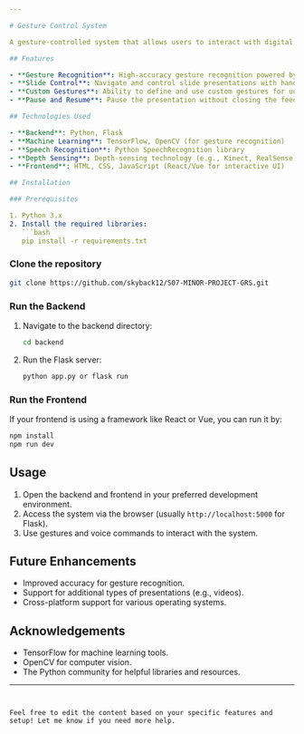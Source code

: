 ```yaml
---

# Gesture Control System

A gesture-controlled system that allows users to interact with digital content such as slides and presentations using hand gestures. The system leverages machine learning and depth-sensing technologies to recognize custom gestures, providing an intuitive and accessible interface for users.

## Features

- **Gesture Recognition**: High-accuracy gesture recognition powered by machine learning.
- **Slide Control**: Navigate and control slide presentations with hand gestures.
- **Custom Gestures**: Ability to define and use custom gestures for unique actions.
- **Pause and Resume**: Pause the presentation without closing the feed.

## Technologies Used

- **Backend**: Python, Flask
- **Machine Learning**: TensorFlow, OpenCV (for gesture recognition)
- **Speech Recognition**: Python SpeechRecognition library
- **Depth Sensing**: Depth-sensing technology (e.g., Kinect, RealSense)
- **Frontend**: HTML, CSS, JavaScript (React/Vue for interactive UI)

## Installation

### Prerequisites

1. Python 3.x
2. Install the required libraries:
   ```bash
   pip install -r requirements.txt
   ```

### Clone the repository
```bash
git clone https://github.com/skyback12/S07-MINOR-PROJECT-GRS.git
```

### Run the Backend
1. Navigate to the backend directory:
   ```bash
   cd backend
   ```

2. Run the Flask server:
   ```bash
   python app.py or flask run
   ```

### Run the Frontend
If your frontend is using a framework like React or Vue, you can run it by:
```bash
npm install
npm run dev
```

## Usage

1. Open the backend and frontend in your preferred development environment.
2. Access the system via the browser (usually `http://localhost:5000` for Flask).
3. Use gestures and voice commands to interact with the system.

## Future Enhancements

- Improved accuracy for gesture recognition.
- Support for additional types of presentations (e.g., videos).
- Cross-platform support for various operating systems.

## Acknowledgements

- TensorFlow for machine learning tools.
- OpenCV for computer vision.
- The Python community for helpful libraries and resources.

---
```


Feel free to edit the content based on your specific features and setup! Let me know if you need more help.
